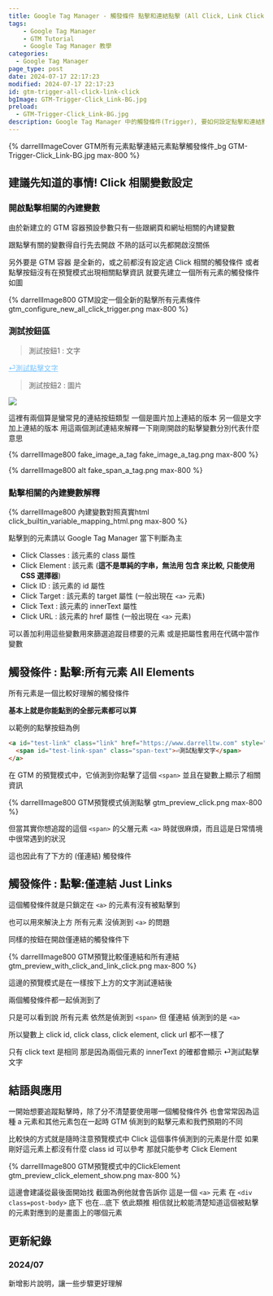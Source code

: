 ```yaml
---
title: Google Tag Manager - 觸發條件 點擊和連結點擊 (All Click, Link Click)
tags:
	- Google Tag Manager
	- GTM Tutorial
	- Google Tag Manager 教學
categories:
  - Google Tag Manager
page_type: post
date: 2024-07-17 22:17:23
modified: 2024-07-17 22:17:23
id: gtm-trigger-all-click-link-click
bgImage: GTM-Trigger-Click_Link-BG.jpg
preload:
  - GTM-Trigger-Click_Link-BG.jpg
description: Google Tag Manager 中的觸發條件(Trigger), 要如何設定點擊和連結點擊，兩者的差異以及該選哪一個
---
```


{% darrellImageCover GTM所有元素點擊連結元素點擊觸發條件_bg GTM-Trigger-Click_Link-BG.jpg max-800 %}

## 建議先知道的事情! Click 相關變數設定

### 開啟點擊相關的內建變數

由於新建立的 GTM 容器預設參數只有一些跟網頁和網址相關的內建變數

跟點擊有關的變數得自行先去開啟
不熟的話可以先都開啟沒關係

<div style="padding:0 0 0 0;position:relative;"><iframe src="https://player.vimeo.com/video/985731879?badge=0&amp;autopause=0&amp;player_id=0&amp;app_id=58479" frameborder="0" allow="autoplay; fullscreen; picture-in-picture; clipboard-write" style="position:absolute;top:0;left:0;width:100%;height:100%;" title="gtm-click-trigger-click_variable"></iframe></div><script src="https://player.vimeo.com/api/player.js"></script>

另外要是 GTM 容器 是全新的，或之前都沒有設定過 Click 相關的觸發條件
或者點擊按鈕沒有在預覽模式出現相關點擊資訊
就要先建立一個所有元素的觸發條件 如圖

{% darrellImage800 GTM設定一個全新的點擊所有元素條件 gtm_configure_new_all_click_trigger.png max-800 %}

### 測試按鈕區

> 測試按鈕1 : 文字

<a id='test-link' class='link' href='https://www.darrelltw.com' style='color:#7bc5ff'>
  <span id='test-link-span' class='span-text'>⏎測試點擊文字</span>
</a>

> 測試按鈕2 : 圖片

<a id='test-link2' class='link' href='https://www.darrelltw.com'>
  <img id='test-image-id' class='test-image-class' src="./fake_button.png">
</a>

這裡有兩個算是蠻常見的連結按鈕類型
一個是圖片加上連結的版本
另一個是文字加上連結的版本
用這兩個測試連結來解釋一下剛剛開啟的點擊變數分別代表什麼意思

{% darrellImage800 fake_image_a_tag fake_image_a_tag.png max-800 %}

{% darrellImage800 alt fake_span_a_tag.png max-800 %}

### 點擊相關的內建變數解釋

{% darrellImage800 內建變數對照真實html click_builtin_variable_mapping_html.png max-800 %}

點擊到的元素請以 Google Tag Manager 當下判斷為主

- Click Classes : 該元素的 class 屬性
- Click Element : 該元素 (**這不是單純的字串，無法用 包含 來比較, 只能使用 CSS 選擇器**)
- Click ID : 該元素的 id 屬性
- Click Target : 該元素的 target 屬性 (一般出現在 `<a>` 元素)
- Click Text : 該元素的 innerText 屬性
- Click URL : 該元素的 href 屬性 (一般出現在 `<a>` 元素)

可以善加利用這些變數用來篩選追蹤目標要的元素
或是把屬性套用在代碼中當作變數

## 觸發條件 : 點擊:所有元素 All Elements

所有元素是一個比較好理解的觸發條件

**基本上就是你能點到的全部元素都可以算**

以範例的點擊按鈕為例

```html
<a id="test-link" class="link" href="https://www.darrelltw.com" style="color:#7bc5ff">
  <span id="test-link-span" class="span-text">⏎測試點擊文字</span>
</a>
```

在 GTM 的預覽模式中，它偵測到你點擊了這個 `<span>` 並且在變數上顯示了相關資訊

{% darrellImage800 GTM預覽模式偵測點擊 gtm_preview_click.png max-800 %}

但當其實你想追蹤的這個 `<span>` 的父層元素 `<a>` 時就很麻煩，而且這是日常情境中很常遇到的狀況

這也因此有了下方的 (僅連結) 觸發條件

## 觸發條件 : 點擊:僅連結 Just Links

這個觸發條件就是只鎖定在 `<a>` 的元素有沒有被點擊到

也可以用來解決上方 所有元素 沒偵測到 `<a>` 的問題

同樣的按鈕在開啟僅連結的觸發條件下

{% darrellImage800 GTM預覽比較僅連結和所有連結 gtm_preview_with_click_and_link_click.png max-800 %}

這邊的預覽模式是在一樣按下上方的文字測試連結後

兩個觸發條件都一起偵測到了

只是可以看到說
所有元素 依然是偵測到 `<span>`
但 僅連結 偵測到的是 `<a>`

所以變數上 click id, click class, click element, click url 都不一樣了

只有 click text 是相同
那是因為兩個元素的 innerText 的確都會顯示 ⏎測試點擊文字

## 結語與應用

一開始想要追蹤點擊時，除了分不清楚要使用哪一個觸發條件外
也會常常因為這種 a 元素和其他元素包在一起時
GTM 偵測到的點擊元素和我們預期的不同

比較快的方式就是隨時注意預覽模式中
Click 這個事件偵測到的元素是什麼
如果剛好這元素上都沒有什麼 class id 可以參考
那就只能參考 Click Element

{% darrellImage800 GTM預覽模式中的ClickElement gtm_preview_click_element_show.png max-800 %}

這邊會建議從最後面開始找
截圖為例他就會告訴你 
這是一個 `<a>` 元素
在 `<div class=post-body>` 底下
也在...底下
依此類推
相信就比較能清楚知道這個被點擊的元素對應到的是畫面上的哪個元素

## 更新紀錄

### 2024/07 
新增影片說明，讓一些步驟更好理解